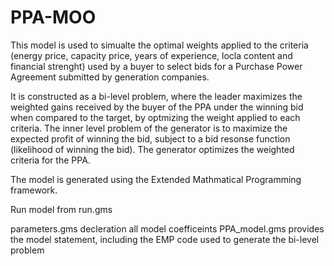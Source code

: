 # PPA-MOO
This model is used to simualte the optimal weights applied to the criteria (energy price, capacity price, years of experience, locla content and financial strenght) used by a buyer to select bids for a Purchase Power Agreement submitted by generation companies.


It is constructed as a bi-level problem, where the leader maximizes the weighted gains received by the buyer of the PPA under the winning bid when compared to the target, by optmizing the weight applied to each criteria. The inner level problem of the generator is to maximize the expected profit of winning the bid, subject to a bid resonse function (likelihood of winning the bid). The generator optimizes the weighted criteria for the PPA.

The model is generated using the Extended Mathmatical Programming framework.

Run model from run.gms 

parameters.gms 		decleration all model coefficeints
PPA_model.gms 		provides the model statement, including the EMP code used to generate the bi-level problem

